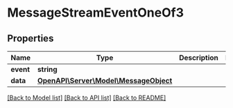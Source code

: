 # MessageStreamEventOneOf3

## Properties
Name | Type | Description | Notes
------------ | ------------- | ------------- | -------------
**event** | **string** |  | 
**data** | [**OpenAPI\Server\Model\MessageObject**](MessageObject.md) |  | 

[[Back to Model list]](../README.md#documentation-for-models) [[Back to API list]](../README.md#documentation-for-api-endpoints) [[Back to README]](../README.md)


